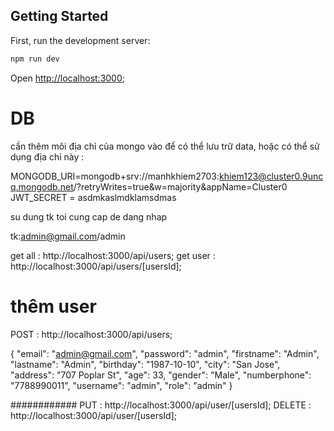 
## Getting Started

First, run the development server:

```bash
npm run dev
```

Open [http://localhost:3000](http://localhost:3000);
# DB
cần thêm môi địa chỉ của mongo vào để có thể lưu trữ data, hoặc có thể sử dụng địa chỉ này : 

MONGODB_URI=mongodb+srv://manhkhiem2703:khiem123@cluster0.9uncq.mongodb.net/?retryWrites=true&w=majority&appName=Cluster0
JWT_SECRET = asdmkaslmdklamsdmas

su dung tk toi cung cap de dang nhap

tk:admin@gmail.com/admin
<!-- //chua co chuc nang dang nhap bang username  chi dang nhap bang mail-->
get all : http://localhost:3000/api/users;
get user : http://localhost:3000/api/users/[usersId];

# thêm user
POST : http://localhost:3000/api/users;

                                                
{
    "email": "admin@gmail.com",
    "password": "admin",
    "firstname": "Admin",
    "lastname": "Admin",
    "birthday": "1987-10-10",
    "city": "San Jose",
    "address": "707 Poplar St",
    "age": 33,
    "gender": "Male",
    "numberphone": "7788990011",
    "username": "admin", 
    "role": "admin"
  }


############
PUT : http://localhost:3000/api/user/[usersId];
DELETE : http://localhost:3000/api/user/[usersId];
